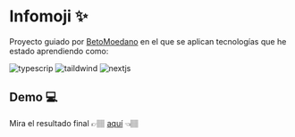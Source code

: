 # Infomoji ✨

Proyecto guiado por [BetoMoedano](https://codewithbeto.dev/) en el que se aplican tecnologías que he estado aprendiendo como:

<img src="https://img.shields.io/badge/TypeScript-3178C6?style=for-the-badge&logo=TypeScript&logoColor=FFFFFF" alt="typescrip" />

<img src="https://img.shields.io/badge/Tailwind-F2F2F2?style=for-the-badge&logo=Tailwind%20CSS&logoColor=#06B6D4" alt="taildwind" />

<img src="https://img.shields.io/badge/Next.js-000000?style=for-the-badge&logo=TypeScript&logoColor=F2F2F2" alt="nextjs" />

## Demo 💻

Mira el resultado final 👉🏽 [aquí](https://infomoji.vercel.app/) 👈🏽
